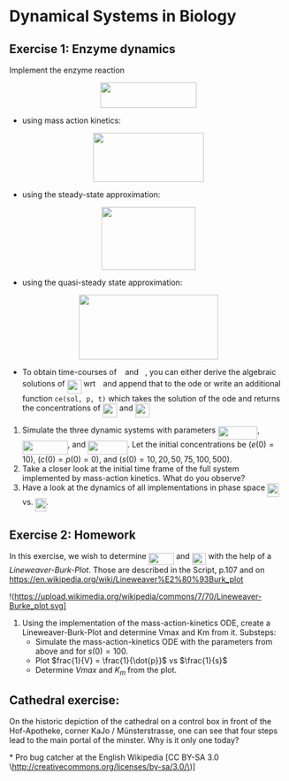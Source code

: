 Dynamical Systems in Biology 
============================


Exercise 1: Enzyme dynamics
---------------------------

Implement the enzyme reaction

<p align="center"><img src="/Exercises/tex/ebbb92b4fc654e56924c810ec5759384.svg?invert_in_darkmode&sanitize=true" align=middle width=173.5165806pt height=46.36403144999999pt/></p>

-   using mass action kinetics:

<p align="center"><img src="/Exercises/tex/f18680f89433340961ebba8cf3aa58dd.svg?invert_in_darkmode&sanitize=true" align=middle width=199.3163667pt height=88.58448225pt/></p>






-   using the steady-state approximation:

<p align="center"><img src="/Exercises/tex/2ad00bf15ed38c11695f1224a4b8dd61.svg?invert_in_darkmode&sanitize=true" align=middle width=170.64354285pt height=113.59650719999999pt/></p>



-   using the quasi-steady state approximation:

<p align="center"><img src="/Exercises/tex/d187460ee5a9dcabd2f36bf6724364cf.svg?invert_in_darkmode&sanitize=true" align=middle width=252.24619365pt height=117.87457769999999pt/></p>




* To obtain time-courses of <img src="/Exercises/tex/3e18a4a28fdee1744e5e3f79d13b9ff6.svg?invert_in_darkmode&sanitize=true" align=middle width=7.11380504999999pt height=14.15524440000002pt/> and <img src="/Exercises/tex/8cd34385ed61aca950a6b06d09fb50ac.svg?invert_in_darkmode&sanitize=true" align=middle width=7.654137149999991pt height=14.15524440000002pt/>, you can either derive the algebraic solutions of <img src="/Exercises/tex/07ea40d17118bb2399c9a9bb5ecc5d66.svg?invert_in_darkmode&sanitize=true" align=middle width=25.83533534999999pt height=24.65753399999998pt/> wrt <img src="/Exercises/tex/4f4f4e395762a3af4575de74c019ebb5.svg?invert_in_darkmode&sanitize=true" align=middle width=5.936097749999991pt height=20.221802699999984pt/> and append that to the ode or write an additional function `ce(sol, p, t)` which takes the solution of the ode and returns the concentrations of <img src="/Exercises/tex/df334c035e4c5d094ae76b2c6f529f3c.svg?invert_in_darkmode&sanitize=true" align=middle width=26.37566909999999pt height=24.65753399999998pt/> and <img src="/Exercises/tex/07ea40d17118bb2399c9a9bb5ecc5d66.svg?invert_in_darkmode&sanitize=true" align=middle width=25.83533534999999pt height=24.65753399999998pt/>



1. Simulate the three dynamic systems with parameters <img src="/Exercises/tex/13f4a5e304e36b9bef73a21d70eda5ab.svg?invert_in_darkmode&sanitize=true" align=middle width=71.64004319999998pt height=24.65753399999998pt/>, <img src="/Exercises/tex/17f7bc0a246c0007404a5346ae28b839.svg?invert_in_darkmode&sanitize=true" align=middle width=81.91404044999999pt height=24.65753399999998pt/>, and <img src="/Exercises/tex/d4a645697d2f7de7f18500c8f4807ac4.svg?invert_in_darkmode&sanitize=true" align=middle width=71.64004319999998pt height=24.65753399999998pt/>. 
    Let the initial concentrations be $(e(0) = 10)$, $(c(0) = p(0) = 0)$, and $(s(0) = 10, 20, 50, 75, 100, 500)$. 
1. Take a closer look at the initial time frame of the full system implemented by mass-action kinetics. What do you observe?
1. Have a look at the dynamics of all implementations in phase space <img src="/Exercises/tex/04c429e9e93ade50366c838485173e34.svg?invert_in_darkmode&sanitize=true" align=middle width=20.49091274999999pt height=24.65753399999998pt/> vs. <img src="/Exercises/tex/bd972c06c10dc1121597b5779d02eb90.svg?invert_in_darkmode&sanitize=true" align=middle width=19.89923759999999pt height=24.65753399999998pt/>.


Exercise 2: Homework
---------------------------

In this exercise, we wish to determine <img src="/Exercises/tex/1651e099d41a2ec1ecfb1a213c0b778f.svg?invert_in_darkmode&sanitize=true" align=middle width=45.759273449999995pt height=22.465723500000017pt/> and <img src="/Exercises/tex/130852624aca82645bbc10d3d44396c2.svg?invert_in_darkmode&sanitize=true" align=middle width=25.62606254999999pt height=22.465723500000017pt/> with the help of a *Lineweaver-Burk-Plot*.
Those are described in the Script, p.107 and on https://en.wikipedia.org/wiki/Lineweaver%E2%80%93Burk_plot 

!(https://upload.wikimedia.org/wikipedia/commons/7/70/Lineweaver-Burke_plot.svg]



1. Using the implementation of the mass-action-kinetics ODE, create a Lineweaver-Burk-Plot and determine Vmax and Km from it. Substeps:
    * Simulate the mass-action-kinetics ODE  with the parameters from above and for $s(0) = 100$.
    * Plot $frac{1}{V} = \frac{1}{\dot{p}}$ vs $\frac{1}{s}$ 
    * Determine $Vmax$ and $K_m$ from the plot.
    




Cathedral exercise:
-------------------

On the historic depiction of the cathedral on a control box in front of
the Hof-Apotheke, corner KaJo / Münsterstrasse, one can see that four
steps lead to the main portal of the minster. Why is it only one today?


\* Pro bug catcher at the English Wikipedia \[CC BY-SA 3.0 \http://creativecommons.org/licenses/by-sa/3.0/\)\]